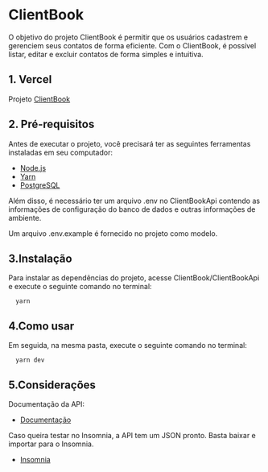 # ClientBook

O objetivo do projeto ClientBook é permitir que os usuários cadastrem e gerenciem seus contatos de forma eficiente. Com o ClientBook, é possível listar, editar e excluir contatos de forma simples e intuitiva.

## 1. Vercel

Projeto [ClientBook](https://client-book-2yq9.vercel.app/)

## 2. Pré-requisitos

Antes de executar o projeto, você precisará ter as seguintes ferramentas instaladas em seu computador:

 - [Node.js](https://nodejs.org/en)
 - [Yarn](https://classic.yarnpkg.com/lang/en/docs/)
 - [PostgreSQL](https://www.postgresql.org/download/)

Além disso, é necessário ter um arquivo .env no ClientBookApi contendo as informações de configuração do banco de dados e outras informações de ambiente.

Um arquivo .env.example é fornecido no projeto como modelo.

## 3.Instalação

Para instalar as dependências do projeto, acesse ClientBook/ClientBookApi e execute o seguinte comando no terminal:

```
  yarn
```

## 4.Como usar

Em seguida, na mesma pasta, execute o seguinte comando no terminal:

```
  yarn dev
```

## 5.Considerações

Documentação da API:

 - [Documentação](http://exemplo.com/](https://github.com/davidsonq/ClientBook/edit/main/ClientBookApi/README.md))
 
 Caso queira testar no Insomnia, a API tem um JSON pronto. Basta baixar e importar para o Insomnia.
 
 - [Insomnia](https://github.com/davidsonq/ClientBook/blob/main/ClientBookApi/ClientBookInsomnia)
 

